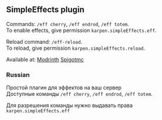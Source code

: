 ## SimpleEffects plugin

Commands: ``/eff cherry``, ``/eff endrod``, ``/eff totem``.   
To enable effects, give permission `karpen.simpleEffects.eff`.  
   
Reload command: ``/eff-reload``.   
To reload, give permission `karpen.simpleEffects.reload`.     
   
Available at:
[Modrinth](https://modrinth.com/plugin/simpleeffects)
[Spigotmc](https://www.spigotmc.org/resources/simpleeffects.121141/)

### Russian
Простой плагин для эффектов на ваш сервер    
Доступные команды ``/eff cherry``, ``/eff endrod``, ``/eff totem``.   
   
Для разрешения команды нужно выдавать права ``karpen.simpleEffects.eff``  
